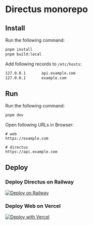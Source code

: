# Directus monorepo
## Install

Run the following command:

```sh
pnpm install
pnpm build:local
```

Add following records to `/etc/hosts`:
```sh
127.0.0.1       api.example.com
127.0.0.1       example.com
```

## Run

Run the following command:

```sh
pnpm dev
```

Open following URLs in Browser:
```
# web
https://example.com 

# directus
https://api.example.com
```

## Deploy

### Deploy Directus on Railway
[![Deploy on Railway](https://railway.app/button.svg)](https://railway.app/template/9NI1rZ?referralCode=HsWbQ6)

### Deploy Web on Vercel
[![Deploy with Vercel](https://vercel.com/button)](https://vercel.com/new/clone?repository-url=https%3A%2F%2Fgithub.com%2Ftomaswitek%2Fdirectus-monorepo)

